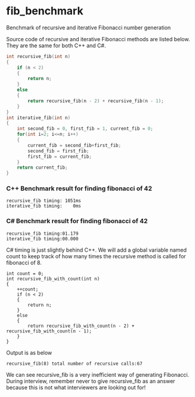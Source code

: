 # fib_benchmark
Benchmark of recursive and iterative Fibonacci number generation

Source code of recursive and iterative Fibonacci methods are listed below. They are the same for both C++ and C#.

```Cpp
int recursive_fib(int n)
{
	if (n < 2)
	{
		return n;
	}
	else
	{
		return recursive_fib(n - 2) + recursive_fib(n - 1);
	}
}
int iterative_fib(int n)
{
	int second_fib = 0, first_fib = 1, current_fib = 0; 
	for(int i=2; i<=n; i++)
	{    
		current_fib = second_fib+first_fib;    
		second_fib = first_fib;    
		first_fib = current_fib;  
	}  
	return current_fib; 
}
```

### C++ Benchmark result for finding fibonacci of 42

```
recursive_fib timing: 1051ms
iterative_fib timing:    0ms
```

### C# Benchmark result for finding fibonacci of 42

```
recursive_fib timing:01.179
iterative_fib timing:00.000
```

C# timing is just slightly behind C++. We will add a global variable named count to keep track of how many times the recursive method is called for fibonacci of 8.

```
int count = 0;
int recursive_fib_with_count(int n)
{
	++count;
	if (n < 2)
	{
		return n;
	}
	else
	{
		return recursive_fib_with_count(n - 2) + recursive_fib_with_count(n - 1);
	}
}
```

Output is as below

```
recursive_fib(8) total number of recursive calls:67
```

We can see recursive_fib is a very inefficient way of generating Fibonacci. During interview, remember never to give recursive_fib as an answer because this is not what interviewers are looking out for!
